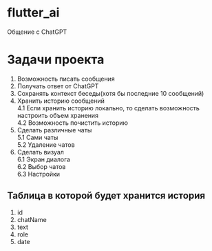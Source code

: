 # flutter_ai

Общение с ChatGPT

# Задачи проекта
1. Возможность писать сообщения
2. Получать ответ от ChatGPT
3. Сохранять контекст беседы(хотя бы последние 10 сообщений)
4. Хранить историю сообщений  
4.1 Если хранить историю локально, то сделать возможность настроить объем хранения  
4.2 Возможность почистить историю  
5. Сделать различные чаты  
5.1 Сами чаты  
5.2 Удаление чатов
6. Сделать визуал  
6.1 Экран диалога  
6.2 Выбор чатов  
6.3 Настройки   

## Таблица в которой будет хранится история
1. id
2. chatName
3. text
4. role
5. date